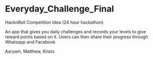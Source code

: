# Everyday_Challenge_Final
HacknRoll Competition Idea (24 hour hackathon)

An app that gives you daily challenges and records your levels to give reward points based on it.
Users can then share their progress through Whatsapp and Facebook

Aaryam, Matthew, Kristo
